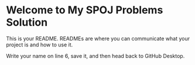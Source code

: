 # Welcome to My SPOJ Problems Solution

This is your README. READMEs are where you can communicate what your project is and how to use it.

Write your name on line 6, save it, and then head back to GitHub Desktop.
